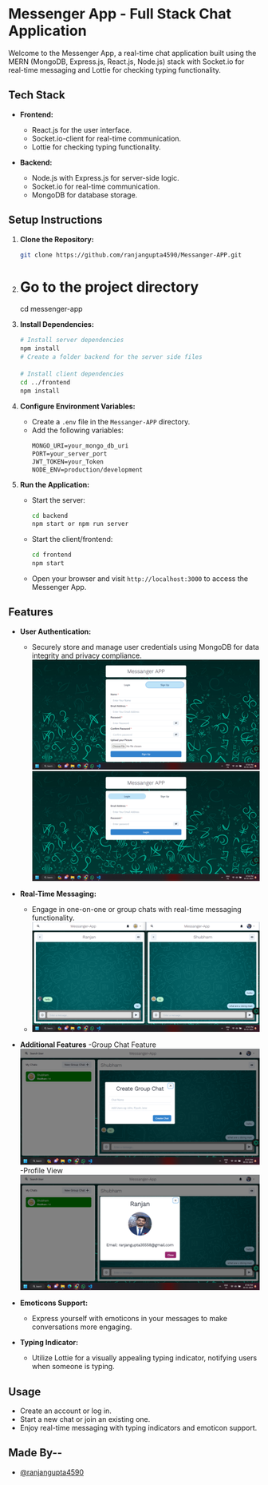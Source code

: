 # Messenger App - Full Stack Chat Application

Welcome to the Messenger App, a real-time chat application built using the MERN (MongoDB, Express.js, React.js, Node.js) stack with Socket.io for real-time messaging and Lottie for checking typing functionality.


## Tech Stack

- **Frontend:**
  - React.js for the user interface.
  - Socket.io-client for real-time communication.
  - Lottie for checking typing functionality.

- **Backend:**
  - Node.js with Express.js for server-side logic.
  - Socket.io for real-time communication.
  - MongoDB for database storage.

## Setup Instructions

1. **Clone the Repository:**
   ```bash
   git clone https://github.com/ranjangupta4590/Messanger-APP.git
   ```

2. # Go to the project directory
   cd messenger-app

3. **Install Dependencies:**
   ```bash
   # Install server dependencies
   npm install
   # Create a folder backend for the server side files
   
   # Install client dependencies
   cd ../frontend
   npm install
   ```

4. **Configure Environment Variables:**
   - Create a `.env` file in the `Messanger-APP` directory.
   - Add the following variables:
     ```
     MONGO_URI=your_mongo_db_uri
     PORT=your_server_port
     JWT_TOKEN=your_Token
     NODE_ENV=production/development
     ```

5. **Run the Application:**
   - Start the server:
     ```bash
     cd backend
     npm start or npm run server
     ```
   - Start the client/frontend:
     ```bash
     cd frontend
     npm start
     ```
   - Open your browser and visit `http://localhost:3000` to access the Messenger App.
  
## Features

- **User Authentication:**
  - Securely store and manage user credentials using MongoDB for data integrity and privacy compliance.
   ![Register New User](./Screenshot/regis.png)
    ![Login User](./Screenshot/lofin.png)
    
- **Real-Time Messaging:**
  - Engage in one-on-one or group chats with real-time messaging functionality.
  - ![real time chat](./Screenshot/realtime.png)
    
- **Additional Features**
  -Group Chat Feature
   ![Group chat](./Screenshot/groupchat.png)
  -Profile View
   ![real time chat](./Screenshot/profile.png)
- **Emoticons Support:**
  - Express yourself with emoticons in your messages to make conversations more engaging.
  
- **Typing Indicator:**
  - Utilize Lottie for a visually appealing typing indicator, notifying users when someone is typing.

## Usage

- Create an account or log in.
- Start a new chat or join an existing one.
- Enjoy real-time messaging with typing indicators and emoticon support.
## Made By--
- [@ranjangupta4590]()


